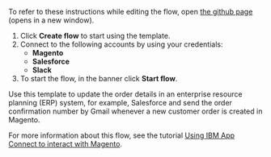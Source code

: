 To refer to these instructions while editing the flow, open [the github page](https://github.com/ot4i/app-connect-templates/blob/master/resources/markdown/Create%20an%20order%20in%20Salesforce%20whenever%20a%20new%20customer%20order%20is%20created%20in%20Magento_instructions.md) (opens in a new window).

1. Click **Create flow** to start using the template.
2. Connect to the following accounts by using your credentials:
   - **Magento** 
   - **Salesforce**
   - **Slack**
3. To start the flow, in the banner click **Start flow**.

Use this template to update the order details in an enterprise resource planning (ERP) system, for example, Salesforce and send the order confirmation number by Gmail whenever a new customer order is created in Magento.

For more information about this flow, see the tutorial [Using IBM App Connect to interact with Magento](https://community.ibm.com/community/user/integration/viewdocument/using-ibm-app-connect-to-interact-w-1).
